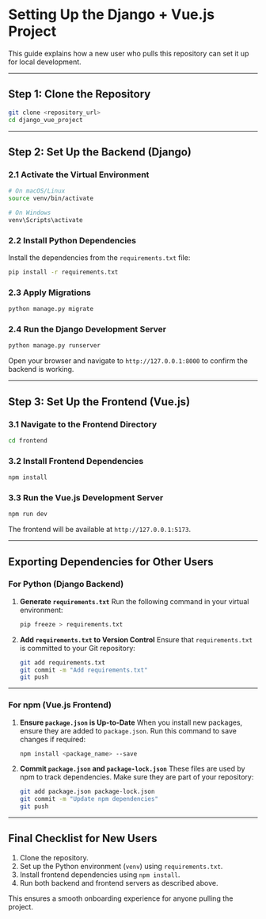 
# Setting Up the Django + Vue.js Project

This guide explains how a new user who pulls this repository can set it up for local development.

---

## Step 1: Clone the Repository
```bash
git clone <repository_url>
cd django_vue_project
```

---

## Step 2: Set Up the Backend (Django)

### 2.1 Activate the Virtual Environment
```bash
# On macOS/Linux
source venv/bin/activate

# On Windows
venv\Scripts\activate
```

### 2.2 Install Python Dependencies
Install the dependencies from the `requirements.txt` file:
```bash
pip install -r requirements.txt
```

### 2.3 Apply Migrations
```bash
python manage.py migrate
```

### 2.4 Run the Django Development Server
```bash
python manage.py runserver
```

Open your browser and navigate to `http://127.0.0.1:8000` to confirm the backend is working.

---

## Step 3: Set Up the Frontend (Vue.js)

### 3.1 Navigate to the Frontend Directory
```bash
cd frontend
```

### 3.2 Install Frontend Dependencies
```bash
npm install
```

### 3.3 Run the Vue.js Development Server
```bash
npm run dev
```

The frontend will be available at `http://127.0.0.1:5173`.

---

## Exporting Dependencies for Other Users

### For Python (Django Backend)

1. **Generate `requirements.txt`**
   Run the following command in your virtual environment:
   ```bash
   pip freeze > requirements.txt
   ```

2. **Add `requirements.txt` to Version Control**
   Ensure that `requirements.txt` is committed to your Git repository:
   ```bash
   git add requirements.txt
   git commit -m "Add requirements.txt"
   git push
   ```

---

### For npm (Vue.js Frontend)

1. **Ensure `package.json` is Up-to-Date**
   When you install new packages, ensure they are added to `package.json`. Run this command to save changes if required:
   ```bash
   npm install <package_name> --save
   ```

2. **Commit `package.json` and `package-lock.json`**
   These files are used by npm to track dependencies. Make sure they are part of your repository:
   ```bash
   git add package.json package-lock.json
   git commit -m "Update npm dependencies"
   git push
   ```

---

## Final Checklist for New Users

1. Clone the repository.
2. Set up the Python environment (`venv`) using `requirements.txt`.
3. Install frontend dependencies using `npm install`.
4. Run both backend and frontend servers as described above.

This ensures a smooth onboarding experience for anyone pulling the project.
